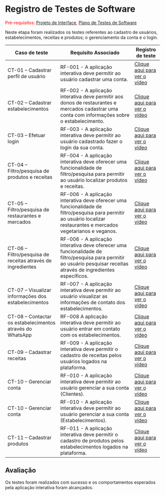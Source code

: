 # Registro de Testes de Software

<span style="color:red">Pré-requisitos: <a href="https://github.com/ICEI-PUC-Minas-PMV-ADS/pmv-ads-2022-2-e2-proj-int-t3-mundo-veg/blob/main/docs/04-Projeto%20de%20Interface.md"> Projeto de Interface</a>, <a href="https://github.com/ICEI-PUC-Minas-PMV-ADS/pmv-ads-2022-2-e2-proj-int-t3-mundo-veg/blob/main/docs/08-Plano%20de%20Testes%20de%20Software.md"> Plano de Testes de Software</a></span>

Neste etapa foram realizados os testes referentes ao cadastro de usuários, estabelecimentos, receitas e produtos; o gerenciamento da conta e o login. 

|Caso de teste    | Requisito Associado  | Registro de teste |
|------|-----------------------------------------|----|
|CT-01 – Cadastrar perfil de usuário| RF-001 - A aplicação interativa deve permitir ao usuário cadastrar uma conta. | <a href="https://user-images.githubusercontent.com/100734910/206000402-ba8155aa-f1f0-47ba-81a9-13f520223b4d.mp4">Clique aqui para ver o vídeo</a>  | 
|CT-02 – Cadastrar estabelecimentos| RF-002 - A aplicação interativa deve permitir aos donos de restaurantes e mercados cadastrar uma conta com informações sobre o estabelecimento. | <a href="https://user-images.githubusercontent.com/98122346/198107177-e275e0c0-2535-4faa-84e6-8beb3940f93a.mp4">Clique aqui para ver o vídeo</a>  | 
|CT-03 – Efetuar login| RF-003 - A aplicação interativa deve permitir ao usuário cadastrado fazer o login da sua conta.  | <a href="https://user-images.githubusercontent.com/100447878/197886076-685fa43a-d3e1-4419-99d4-e1798529e9d9.mp4">Clique aqui para ver o vídeo</a>  |
|CT-04 – Filtro/pesquisa de produtos e receitas| RF-004 - A aplicação interativa deve oferecer uma funcionalidade de filtro/pesquisa para permitir ao usuário localizar produtos e receitas.  | <a href="https://user-images.githubusercontent.com/98122346/199348281-acf92c2c-95e9-4f18-851e-bedc25423694.mp4">Clique aqui para ver o vídeo</a>|
|CT-05 – Filtro/pesquisa de restaurantes e mercados| RF-006 - A aplicação interativa deve oferecer uma funcionalidade de filtro/pesquisa para permitir ao usuário localizar restaurantes e mercados vegetarianos e veganos. | <a href="https://user-images.githubusercontent.com/100447878/204158538-f1285cfb-fc18-47ea-a675-71d1312d4d0d.mp4">Clique aqui para ver o vídeo</a>|
|CT-06 – Filtro/pesquisa de receitas através de ingredientes| RF-006 - A aplicação interativa deve oferecer uma funcionalidade de filtro/pesquisa para permitir ao usuário pesquisar receitas através de ingredientes específicos.  | <a href="https://user-images.githubusercontent.com/98122346/199348593-ba6758cc-486d-4c89-b9d9-2df0eaf71714.mp4">Clique aqui para ver o vídeo</a>|
|CT-07 – Visualizar informações dos estabelecimentos| RF-007 - A aplicação interativa deve permitir ao usuário visualizar as informações de contato dos estabelecimentos.  | <a href="https://user-images.githubusercontent.com/98122346/199348993-afbeb930-f98a-47bf-9744-e5fdf01fba5b.mp4">Clique aqui para ver o vídeo</a>|
|CT-08 – Contactar os estabelecimentos através do WhatsApp| RF-008 A aplicação interativa deve permitir ao usuário entrar em contato com os estabelecimentos.  | <a href="https://user-images.githubusercontent.com/98122346/203175409-3e5b2815-6f7f-450f-8986-3908ca8f14a1.mp4">Clique aqui para ver o vídeo</a>|
|CT-09 – Cadastrar receitas| RF-009 - A aplicação interativa deve permitir o cadastro de receitas pelos usuários logados na plataforma.  | <a href="https://user-images.githubusercontent.com/98122346/198107555-ad93774e-e4c9-4ebb-bd0a-60145d80a0c6.mp4">Clique aqui para ver o vídeo</a>  |
|CT-10 – Gerenciar conta| RF-010 - A aplicação interativa deve permitir ao usuário gerenciar a sua conta (Clientes). | <a href="https://user-images.githubusercontent.com/100447878/197886116-b7bb9a6a-93fb-4cf3-9218-afa99e5b18ca.mp4">Clique aqui para ver o vídeo</a>  |
|CT-10 – Gerenciar conta| RF-010 - A aplicação interativa deve permitir ao usuário gerenciar a sua conta (Estabelecimentos). | <a href="https://user-images.githubusercontent.com/100447878/204158228-85e7436c-d443-4309-b5d8-07a0edf33ae3.mp4">Clique aqui para ver o vídeo</a> |
|CT-11 – Cadastrar produtos| RF-011 - A aplicação interativa deve permitir o cadastro de produtos pelos estabelecimentos logados na plataforma. | <a href="https://user-images.githubusercontent.com/98122346/198107825-8908ebca-0686-4a1d-a1b6-f2694ea31e05.mp4">Clique aqui para ver o vídeo</a>  |

## Avaliação

Os testes foram realizados com sucesso e os comportamentos esperados pela aplicação interativa foram alcançados.
